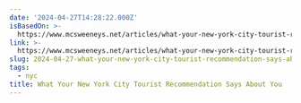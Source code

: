 ```yaml
---
date: '2024-04-27T14:28:22.000Z'
isBasedOn: >-
  https://www.mcsweeneys.net/articles/what-your-new-york-city-tourist-recommendation-says-about-you
link: >-
  https://www.mcsweeneys.net/articles/what-your-new-york-city-tourist-recommendation-says-about-you
slug: 2024-04-27-what-your-new-york-city-tourist-recommendation-says-about-you
tags:
  - nyc
title: What Your New York City Tourist Recommendation Says About You
---
```


